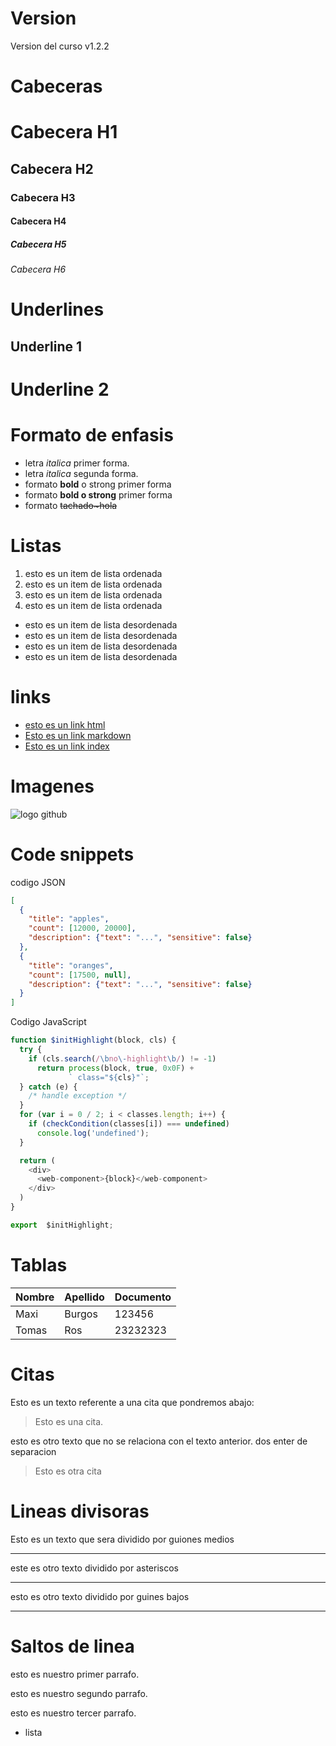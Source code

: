 # Version 
Version del curso v1.2.2

# Cabeceras
# Cabecera H1
## Cabecera H2
### Cabecera H3
#### Cabecera H4
##### Cabecera H5
###### Cabecera H6

# Underlines
Underline 1
-
Underline 2
=


# Formato de enfasis
- letra *italica* primer forma. 
- letra _italica_ segunda forma.
- formato **bold** o strong primer forma
- formato __bold o strong__ primer forma
- formato ~~tachado~hola~~

# Listas
1. esto es un item de lista ordenada
2. esto es un item de lista ordenada
3. esto es un item de lista ordenada 
1. esto es un item de lista ordenada

- esto es un item de lista desordenada
- esto es un item de lista desordenada
- esto es un item de lista desordenada
- esto es un item de lista desordenada

# links

- <a href='http://google.com'> esto es un link html</a>
- [Esto es un link markdown](http://google.com)
- [Esto es un link index](index.html)

# Imagenes
![logo github](https://cdn-icons-png.flaticon.com/512/25/25231.png)

# Code snippets
codigo JSON
```JSON
[
  {
    "title": "apples",
    "count": [12000, 20000],
    "description": {"text": "...", "sensitive": false}
  },
  {
    "title": "oranges",
    "count": [17500, null],
    "description": {"text": "...", "sensitive": false}
  }
]
```
Codigo JavaScript

```JavaScript
function $initHighlight(block, cls) {
  try {
    if (cls.search(/\bno\-highlight\b/) != -1)
      return process(block, true, 0x0F) +
             ` class="${cls}"`;
  } catch (e) {
    /* handle exception */
  }
  for (var i = 0 / 2; i < classes.length; i++) {
    if (checkCondition(classes[i]) === undefined)
      console.log('undefined');
  }

  return (
    <div>
      <web-component>{block}</web-component>
    </div>
  )
}

export  $initHighlight;
```
# Tablas
|Nombre| Apellido | Documento |
|------|----------|-----------|
|Maxi  | Burgos   |123456
|Tomas | Ros  | 23232323

# Citas
Esto es un texto referente a una cita que pondremos abajo:
> Esto es una cita. 

esto es otro texto que no se relaciona con el texto anterior. dos enter de separacion 
> Esto es otra cita

# Lineas divisoras 
Esto es un texto que sera dividido por guiones medios

---
este es otro texto dividido por asteriscos 

***

esto es otro texto dividido por guines bajos

___

# Saltos de linea
esto es nuestro primer parrafo.

esto es nuestro segundo parrafo. 

esto es nuestro tercer parrafo. 
- lista